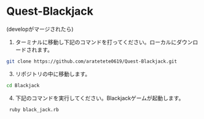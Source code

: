 # Quest-Blackjack

(developがマージされたら)
 1. ターミナルに移動し下記のコマンドを打ってください。ローカルにダウンロードされます。

```zsh
git clone https://github.com/aratetete0619/Quest-Blackjack.git
```

3. リポジトリの中に移動します。

```zsh
cd Blackjack
```

4. 下記のコマンドを実行してください。Blackjackゲームが起動します。
```zsh
 ruby black_jack.rb  
```
